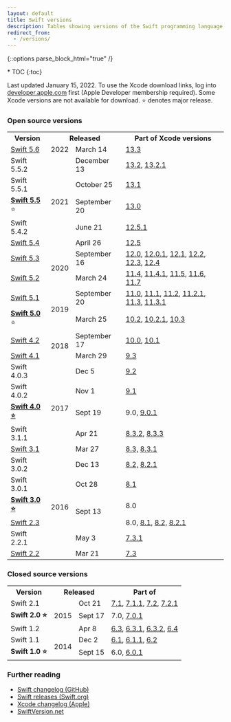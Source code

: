 ```yaml
---
layout: default
title: Swift versions
description: Tables showing versions of the Swift programming language, and their corresponding Xcode releases.
redirect_from:
  - /versions/
---
```

{::options parse_block_html="true" /}

<div id="compact-toc">
* TOC
{:toc}
</div>

Last updated January 15, 2022. To use the Xcode download links, log into [developer.apple.com](https://developer.apple.com/) first (Apple Developer membership required). Some Xcode versions are not available for download. ⭐ denotes major release.

### Open source versions

<table>
  <tr>
    <th>Version</th>
    <th colspan="2">Released</th>
    <th>Part of Xcode versions</th>
  </tr>
  <tr>
    <td class="nowrap">
      <a href="https://www.swift.org/blog/swift-5.6-released/">Swift 5.6</a>
    </td>
    <td>2022</td>
    <td>March 14</td>
    <td>
      <a href="https://developer.apple.com/services-account/download?path=/Developer_Tools/Xcode_13.3/Xcode_13.3.xip">13.3</a>
    </td>
  </tr>
  <tr>
    <td>Swift 5.5.2</td>
    <td rowspan="5">2021</td>
    <td>December 13</td>
    <td>
      <a href="https://developer.apple.com/services-account/download?path=/Developer_Tools/Xcode_13.2/Xcode_13.2.xip">13.2</a>,
      <a href="https://developer.apple.com/services-account/download?path=/Developer_Tools/Xcode_13.2.1/Xcode_13.2.1.xip">13.2.1</a>
    </td>
  </tr>
  <tr>
    <td>Swift 5.5.1</td>
    <td>October 25</td>
    <td>
      <a href="https://developer.apple.com/services-account/download?path=/Developer_Tools/Xcode_13.1/Xcode_13.1.xip">13.1</a>
    </td>
  </tr>
  <tr>
    <td class="nowrap">
      <a href="https://swift.org/blog/swift-5-5-released/"><strong>Swift 5.5</strong></a> ⭐
    </td>
    <td>September 20</td>
    <td>
      <a href="https://developer.apple.com/services-account/download?path=/Developer_Tools/Xcode_13/Xcode_13.xip">13.0</a>
    </td>
  </tr>
  <tr>
    <td>Swift 5.4.2
    </td>
    <td>June 21</td>
    <td>
      <a href="https://download.developer.apple.com/Developer_Tools/Xcode_12.5.1/Xcode_12.5.1.xip">12.5.1</a>
    </td>
  </tr>
  <tr>
    <td>
      <a href="https://swift.org/blog/swift-5-4-released/">Swift 5.4</a>
    </td>
    <td>April 26</td>
    <td>
      <a href="https://download.developer.apple.com/Developer_Tools/Xcode_12.5/Xcode_12.5.xip">12.5</a>
    </td>
  </tr>
  <tr>
    <td>
      <a href="https://swift.org/blog/swift-5-3-released/">Swift 5.3</a>
    </td>
    <td rowspan="2">2020</td>
    <td>September 16</td>
    <td>
      <a href="https://download.developer.apple.com/Developer_Tools/Xcode_12/Xcode_12.xip">12.0</a>,
      <a href="https://download.developer.apple.com/Developer_Tools/Xcode_12.0.1/Xcode_12.0.1.xip">12.0.1</a>,
      <a href="https://download.developer.apple.com/Developer_Tools/Xcode_12.1/Xcode_12.1.xip">12.1</a>,
      <a href="https://download.developer.apple.com/Developer_Tools/Xcode_12.2/Xcode_12.2.xip">12.2</a>,
      <a href="https://download.developer.apple.com/Developer_Tools/Xcode_12.3/Xcode_12.3.xip">12.3</a>,
      <a href="https://download.developer.apple.com/Developer_Tools/Xcode_12.4/Xcode_12.4.xip">12.4</a>
    </td>
  </tr>
  <tr>
    <td>
      <a href="https://swift.org/blog/swift-5-2-released/">Swift 5.2</a>
    </td>
    <td>March 24</td>
    <td>
      <a href="https://developer.apple.com/services-account/download?path=/Developer_Tools/Xcode_11.4/Xcode_11.4.xip">11.4</a>,
      <a href="https://developer.apple.com/services-account/download?path=/Developer_Tools/Xcode_11.4.1/Xcode_11.4.1.xip">11.4.1</a>,
      <a href="https://download.developer.apple.com/Developer_Tools/Xcode_11.5/Xcode_11.5.xip">11.5</a>,
      <a href="https://download.developer.apple.com/Developer_Tools/Xcode_11.6/Xcode_11.6.xip">11.6</a>,
      <a href="https://download.developer.apple.com/Developer_Tools/Xcode_11.7/Xcode_11.7.xip">11.7</a>
    </td>
  </tr>
  <tr>
    <td>
      <a href="https://swift.org/blog/swift-5-1-released/">Swift 5.1</a>
    </td>
    <td rowspan="2">2019</td>
    <td>September 20</td>
    <td>
      <a href="https://download.developer.apple.com/Developer_Tools/Xcode_11/Xcode_11.xip">11.0</a>,
      <a href="https://download.developer.apple.com/Developer_Tools/Xcode_11.1/Xcode_11.1.xip">11.1</a>,
      <a href="https://developer.apple.com/services-account/download?path=/Developer_Tools/Xcode_11.2/Xcode_11.2.xip">11.2</a>,
      <a href="https://developer.apple.com/services-account/download?path=/Developer_Tools/Xcode_11.2.1/Xcode_11.2.1.xip">11.2.1</a>,
      <a href="https://developer.apple.com/services-account/download?path=/Developer_Tools/Xcode_11.3/Xcode_11.3.xip">11.3</a>,
      <a href="https://developer.apple.com/services-account/download?path=/Developer_Tools/Xcode_11.3.1/Xcode_11.3.1.xip">11.3.1</a>
    </td>
  </tr>
  <tr>
    <td>
      <a href="https://swift.org/blog/swift-5-released/"><strong>Swift 5.0</strong></a> ⭐
    </td>
    <td>March 25</td>
    <td>
      <a href="https://download.developer.apple.com/Developer_Tools/Xcode_10.2/Xcode_10.2.xip">10.2</a>,
      <a href="https://download.developer.apple.com/Developer_Tools/Xcode_10.2.1/Xcode_10.2.1.xip">10.2.1</a>,
      <a href="https://download.developer.apple.com/Developer_Tools/Xcode_10.3/Xcode_10.3.xip">10.3</a>
    </td>
  </tr>
  <tr>
    <td>
      <a href="https://swift.org/blog/swift-4-2-released/">Swift 4.2</a>
    </td>
    <td rowspan="2">2018</td>
    <td>September 17</td>
    <td>
      <a href="https://download.developer.apple.com/Developer_Tools/Xcode_10/Xcode_10.xip">10.0</a>,
      <a href="https://download.developer.apple.com/Developer_Tools/Xcode_10.1/Xcode_10.1.xip">10.1</a>
    </td>
  </tr>
  <tr>
    <td>
      <a href="https://swift.org/blog/swift-4-1-released/">Swift 4.1</a>
    </td>
    <td>March 29</td>
    <td>
      <a href="https://download.developer.apple.com/Developer_Tools/Xcode_9.3/Xcode_9.3.xip">9.3</a>
    </td>
  </tr>
  <tr>
    <td>Swift 4.0.3</td>
    <td rowspan="5">2017</td>
    <td>Dec 5</td>
    <td>
      <a href="https://download.developer.apple.com/Developer_Tools/Xcode_9.2/Xcode_9.2.xip">9.2</a>
    </td>
  </tr>
  <tr>
    <td>Swift 4.0.2</td>
    <td>Nov 1</td>
    <td>
      <a href="https://download.developer.apple.com/Developer_Tools/Xcode_9.1/Xcode_9.1.xip">9.1</a>
    </td>
  </tr>
  <tr>
    <td>
      <a href="https://swift.org/blog/swift-4-0-released/">
        <strong>Swift 4.0 ⭐</strong>
      </a>
    </td>
    <td>Sept 19</td>
    <td>
      9.0,
      <a href="https://download.developer.apple.com/Developer_Tools/Xcode_9.0.1/Xcode_9.0.1.xip">9.0.1</a>
    </td>
  </tr>
  <tr>
    <td>Swift 3.1.1</td>
    <td>Apr 21</td>
    <td>
      <a href="https://download.developer.apple.com/Developer_Tools/Xcode_8.3.2/Xcode8.3.2.xip">8.3.2</a>,
      <a href="https://download.developer.apple.com/Developer_Tools/Xcode_8.3.3/Xcode8.3.3.xip">8.3.3</a>
    </td>
  </tr>
  <tr>
    <td>
      <a href="https://swift.org/blog/swift-3-1-released/">Swift 3.1</a>
    </td>
    <td>Mar 27</td>
    <td>
      <a href="https://download.developer.apple.com/Developer_Tools/Xcode_8.3/Xcode_8.3.xip">8.3,</a>
      <a href="https://download.developer.apple.com/Developer_Tools/Xcode_8.3.1/Xcode_8.3.1.xip">8.3.1</a>
    </td>
  </tr>
  <tr>
    <td>Swift 3.0.2</td>
    <td rowspan="6">2016</td>
    <td>Dec 13</td>
    <td>
      <a href="https://download.developer.apple.com/Developer_Tools/Xcode_8.2/Xcode_8.2.xip">8.2,</a>
      <a href="https://download.developer.apple.com/Developer_Tools/Xcode_8.2.1/Xcode_8.2.1.xip">8.2.1</a>
    </td>
  </tr>
  <tr>
    <td>Swift 3.0.1</td>
    <td>Oct 28</td>
    <td>
      <a href="https://download.developer.apple.com/Developer_Tools/Xcode_8.1/Xcode_8.1.xip">8.1</a>
    </td>
  </tr>
  <tr>
    <td>
      <a href="https://swift.org/blog/swift-3-0-released/">
        <strong>Swift 3.0 ⭐</strong>
      </a>
    </td>
    <td rowspan="2">Sept 13</td>
    <td>8.0</td>
  </tr>
  <tr>
    <td>
      <a href="https://swift.org/blog/swift-2-3/">Swift 2.3</a>
    </td>
    <td>
      8.0,
      <a href="https://download.developer.apple.com/Developer_Tools/Xcode_8.1/Xcode_8.1.xip">8.1,</a>
      <a href="https://download.developer.apple.com/Developer_Tools/Xcode_8.2/Xcode_8.2.xip">8.2,</a>
      <a href="https://download.developer.apple.com/Developer_Tools/Xcode_8.2.1/Xcode_8.2.1.xip">8.2.1</a>
    </td>
  </tr>
  <tr>
    <td>Swift 2.2.1</td>
    <td>May 3</td>
    <td>
      <a href="https://download.developer.apple.com/Developer_Tools/Xcode_7.3.1/Xcode_7.3.1.dmg">7.3.1</a>
    </td>
  </tr>
  <tr>
    <td>
      <a href="https://swift.org/blog/swift-2-2-released/">Swift 2.2</a>
    </td>
    <td>Mar 21</td>
    <td>
      <a href="https://download.developer.apple.com/Developer_Tools/Xcode_7.3/Xcode_7.3.dmg">7.3</a>
    </td>
  </tr>
</table>

### Closed source versions

<table>
  <tr>
    <th>Version</th>
    <th colspan="2">Released</th>
    <th>Part of</th>
  </tr>
  <tr>
    <td>Swift 2.1</td>
    <td rowspan="3">2015</td>
    <td>Oct 21</td>
    <td>
      <a href="https://download.developer.apple.com/Developer_Tools/Xcode_7.1/Xcode_7.1.dmg">7.1</a>,
      <a href="https://download.developer.apple.com/Developer_Tools/Xcode_7.1.1/Xcode_7.1.1.dmg">7.1.1</a>,
      <a href="https://download.developer.apple.com/Developer_Tools/Xcode_7.2/Xcode_7.2.dmg">7.2</a>,
      <a href="https://download.developer.apple.com/Developer_Tools/Xcode_7.2.1/Xcode_7.2.1.dmg">7.2.1</a>
    </td>
  </tr>
  <tr>
    <td><strong>Swift 2.0 ⭐</strong></td>
    <td>Sept 17</td>
    <td>
      7.0,
      <a href="https://download.developer.apple.com/Developer_Tools/Xcode_7.0.1/Xcode_7.0.1.dmg">7.0.1</a>
    </td>
  </tr>
  <tr>
    <td>Swift 1.2</td>
    <td>Apr 8</td>
    <td>
      <a href="https://download.developer.apple.com/Developer_Tools/Xcode_6.3/Xcode_6.3.dmg">6.3</a>,
      <a href="https://download.developer.apple.com/Developer_Tools/Xcode_6.3.1/Xcode_6.3.1.dmg">6.3.1</a>,
      <a href="https://download.developer.apple.com/Developer_Tools/Xcode_6.3.2/Xcode_6.3.2.dmg">6.3.2</a>,
      <a href="https://download.developer.apple.com/Developer_Tools/Xcode_6.4/Xcode_6.4.dmg">6.4</a>
    </td>
  </tr>
  <tr>
    <td>Swift 1.1</td>
    <td rowspan="2">2014</td>
    <td>Dec 2</td>
    <td>
      <a href="https://download.developer.apple.com/Developer_Tools/xcode_6.1/56841_xcode_6.1.dmg">6.1</a>,
      <a href="https://download.developer.apple.com/Developer_Tools/xcode_6.1.1/xcode_6.1.1.dmg">6.1.1</a>,
      <a href="https://download.developer.apple.com/Developer_Tools/Xcode_6.2/Xcode_6.2.dmg">6.2</a>
    </td>
  </tr>
  <tr>
    <td><strong>Swift 1.0 ⭐</strong></td>
    <td>Sept 15</td>
    <td>
      6.0,
      <a href="https://download.developer.apple.com/Developer_Tools/xcode_6.0.1/xcode_6.0.1.dmg">6.0.1</a>
    </td>
  </tr>
</table>

### Further reading

* [Swift changelog (GitHub)](https://github.com/apple/swift/blob/master/CHANGELOG.md)
* [Swift releases (Swift.org)](https://swift.org/download/#releases)
* [Xcode changelog (Apple)](https://developer.apple.com/library/content/releasenotes/DeveloperTools/RN-Xcode/Chapters/Introduction.html)
* [SwiftVersion.net](https://swiftversion.net/)
